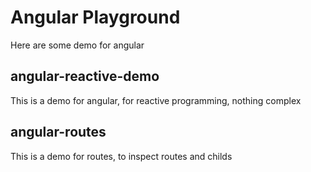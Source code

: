 # Angular Playground

Here are some demo for angular

## angular-reactive-demo

This is a demo for angular, for reactive programming, nothing complex


## angular-routes

This is a demo for routes, to inspect routes and childs
